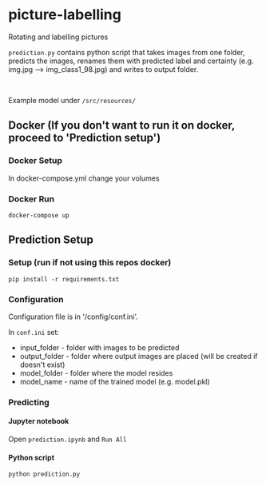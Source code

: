 # picture-labelling
Rotating and labelling pictures

```prediction.py``` contains python script that takes images from one folder, predicts the images, renames them with predicted label and certainty (e.g. img.jpg --> img_class1_98.jpg) and writes to output folder.

&nbsp;

Example model under ```/src/resources/```

## Docker (If you don't want to run it on docker, proceed to 'Prediction setup')
### Docker Setup
In docker-compose.yml change your volumes

### Docker Run
```docker-compose up```

## Prediction Setup

### Setup (run if not using this repos docker)
```pip install -r requirements.txt```

### Configuration
Configuration file is in '/config/conf.ini’.

In ```conf.ini``` set:
- input_folder - folder with images to be predicted
- output_folder - folder where output images are placed (will be created if doesn't exist)
- model_folder - folder where the model resides
- model_name - name of the trained model (e.g. model.pkl)

### Predicting
#### Jupyter notebook
Open ```prediction.ipynb``` and ```Run All```
#### Python script
```python prediction.py```

